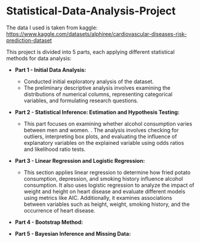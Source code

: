 # Statistical-Data-Analysis-Project
The data I used is taken from kaggle: https://www.kaggle.com/datasets/alphiree/cardiovascular-diseases-risk-prediction-dataset

This project is divided into 5 parts, each applying different statistical methods for data analysis:
- **Part 1 - Initial Data Analysis:**
  - Conducted initial exploratory analysis of the dataset.
  - The preliminary descriptive analysis involves examining the distributions of numerical columns, representing categorical variables, and formulating research questions.

- **Part 2 - Statistical Inference: Estimation and Hypothesis Testing:**
  - This part focuses on examining whether alcohol consumption varies between men and women. . The analysis involves checking for outliers, interpreting box plots, and evaluating the influence of explanatory variables on the explained variable using odds ratios and likelihood ratio tests.

- **Part 3 - Linear Regression and Logistic Regression:**
  - This section applies linear regression to determine how fried potato consumption, depression, and smoking history influence alcohol consumption. It also uses logistic regression to analyze the impact of weight and height on heart disease and evaluate different models using metrics like AIC. Additionally, it examines associations between variables such as height, weight, smoking history, and the occurrence of heart disease.

- **Part 4 - Bootstrap Method:**
  

- **Part 5 - Bayesian Inference and Missing Data:**
  
